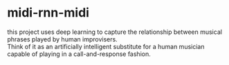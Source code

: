 # midi-rnn-midi

this project uses deep learning to capture the relationship between musical phrases played by human improvisers.  
Think of it as an artificially intelligent substitute for a human musician capable of playing in a call-and-response fashion.
